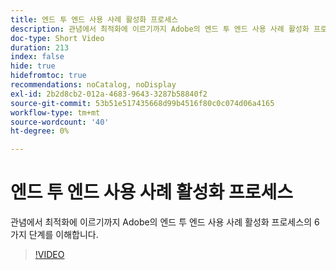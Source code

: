 ```yaml
---
title: 엔드 투 엔드 사용 사례 활성화 프로세스
description: 관념에서 최적화에 이르기까지 Adobe의 엔드 투 엔드 사용 사례 활성화 프로세스의 6가지 단계를 이해합니다.
doc-type: Short Video
duration: 213
index: false
hide: true
hidefromtoc: true
recommendations: noCatalog, noDisplay
exl-id: 2b2d8cb2-012a-4683-9643-3287b58840f2
source-git-commit: 53b51e517435668d99b4516f80c0c074d06a4165
workflow-type: tm+mt
source-wordcount: '40'
ht-degree: 0%

---
```


# 엔드 투 엔드 사용 사례 활성화 프로세스

관념에서 최적화에 이르기까지 Adobe의 엔드 투 엔드 사용 사례 활성화 프로세스의 6가지 단계를 이해합니다.

<!-- 65_S651_3442537_212_endtoend-use-case-activation-process -->
>[!VIDEO](https://video.tv.adobe.com/v/3458248/?learn=on&enablevpops=true)
